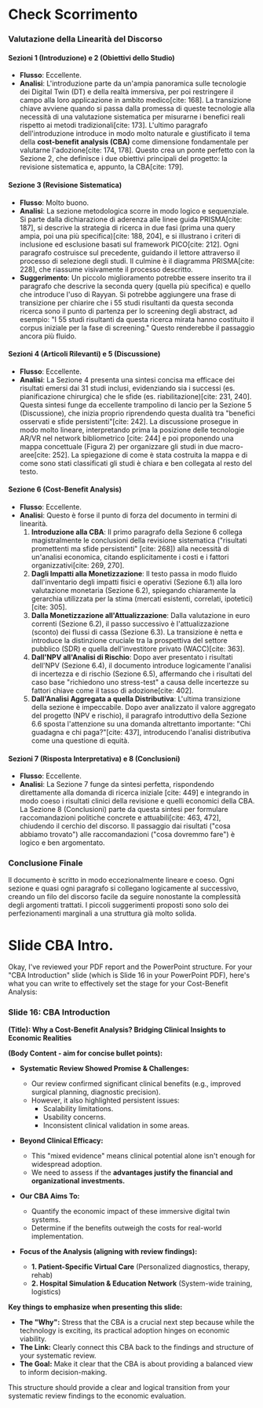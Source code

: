 # Check Scorrimento

### Valutazione della Linearità del Discorso

#### **Sezioni 1 (Introduzione) e 2 (Obiettivi dello Studio)**

* **Flusso**: Eccellente.
* **Analisi**: L'introduzione parte da un'ampia panoramica sulle tecnologie dei Digital Twin (DT) e della realtà immersiva, per poi restringere il campo alla loro applicazione in ambito medico[cite: 168]. La transizione chiave avviene quando si passa dalla promessa di queste tecnologie alla necessità di una valutazione sistematica per misurarne i benefici reali rispetto ai metodi tradizionali[cite: 173]. L'ultimo paragrafo dell'introduzione introduce in modo molto naturale e giustificato il tema della **cost-benefit analysis (CBA)** come dimensione fondamentale per valutarne l'adozione[cite: 174, 178]. Questo crea un ponte perfetto con la Sezione 2, che definisce i due obiettivi principali del progetto: la revisione sistematica e, appunto, la CBA[cite: 179].

#### **Sezione 3 (Revisione Sistematica)**

* **Flusso**: Molto buono.
* **Analisi**: La sezione metodologica scorre in modo logico e sequenziale. Si parte dalla dichiarazione di aderenza alle linee guida PRISMA[cite: 187], si descrive la strategia di ricerca in due fasi (prima una query ampia, poi una più specifica)[cite: 188, 204], e si illustrano i criteri di inclusione ed esclusione basati sul framework PICO[cite: 212]. Ogni paragrafo costruisce sul precedente, guidando il lettore attraverso il processo di selezione degli studi. Il culmine è il diagramma PRISMA[cite: 228], che riassume visivamente il processo descritto.
* **Suggerimento**: Un piccolo miglioramento potrebbe essere inserito tra il paragrafo che descrive la seconda query (quella più specifica) e quello che introduce l'uso di Rayyan. Si potrebbe aggiungere una frase di transizione per chiarire che i 55 studi risultanti da questa seconda ricerca sono il punto di partenza per lo screening degli abstract, ad esempio: "I 55 studi risultanti da questa ricerca mirata hanno costituito il corpus iniziale per la fase di screening." Questo renderebbe il passaggio ancora più fluido.

#### **Sezioni 4 (Articoli Rilevanti) e 5 (Discussione)**

* **Flusso**: Eccellente.
* **Analisi**: La Sezione 4 presenta una sintesi concisa ma efficace dei risultati emersi dai 31 studi inclusi, evidenziando sia i successi (es. pianificazione chirurgica) che le sfide (es. riabilitazione)[cite: 231, 240]. Questa sintesi funge da eccellente trampolino di lancio per la Sezione 5 (Discussione), che inizia proprio riprendendo questa dualità tra "benefici osservati e sfide persistenti"[cite: 242]. La discussione prosegue in modo molto lineare, interpretando prima la posizione delle tecnologie AR/VR nel network bibliometrico [cite: 244] e poi proponendo una mappa concettuale (Figura 2) per organizzare gli studi in due macro-aree[cite: 252]. La spiegazione di come è stata costruita la mappa e di come sono stati classificati gli studi è chiara e ben collegata al resto del testo.

#### **Sezione 6 (Cost-Benefit Analysis)**

* **Flusso**: Eccellente.
* **Analisi**: Questo è forse il punto di forza del documento in termini di linearità.
    1.  **Introduzione alla CBA**: Il primo paragrafo della Sezione 6 collega magistralmente le conclusioni della revisione sistematica ("risultati promettenti ma sfide persistenti" [cite: 268]) alla necessità di un'analisi economica, citando esplicitamente i costi e i fattori organizzativi[cite: 269, 270].
    2.  **Dagli Impatti alla Monetizzazione**: Il testo passa in modo fluido dall'inventario degli impatti fisici e operativi (Sezione 6.1) alla loro valutazione monetaria (Sezione 6.2), spiegando chiaramente la gerarchia utilizzata per la stima (mercati esistenti, correlati, ipotetici)[cite: 305].
    3.  **Dalla Monetizzazione all'Attualizzazione**: Dalla valutazione in euro correnti (Sezione 6.2), il passo successivo è l'attualizzazione (sconto) dei flussi di cassa (Sezione 6.3). La transizione è netta e introduce la distinzione cruciale tra la prospettiva del settore pubblico (SDR) e quella dell'investitore privato (WACC)[cite: 363].
    4.  **Dall'NPV all'Analisi di Rischio**: Dopo aver presentato i risultati dell'NPV (Sezione 6.4), il documento introduce logicamente l'analisi di incertezza e di rischio (Sezione 6.5), affermando che i risultati del caso base "richiedono uno stress-test" a causa delle incertezze su fattori chiave come il tasso di adozione[cite: 402].
    5.  **Dall'Analisi Aggregata a quella Distributiva**: L'ultima transizione della sezione è impeccabile. Dopo aver analizzato il valore aggregato del progetto (NPV e rischio), il paragrafo introduttivo della Sezione 6.6 sposta l'attenzione su una domanda altrettanto importante: "Chi guadagna e chi paga?"[cite: 437], introducendo l'analisi distributiva come una questione di equità.

#### **Sezioni 7 (Risposta Interpretativa) e 8 (Conclusioni)**

* **Flusso**: Eccellente.
* **Analisi**: La Sezione 7 funge da sintesi perfetta, rispondendo direttamente alla domanda di ricerca iniziale [cite: 449] e integrando in modo coeso i risultati clinici della revisione e quelli economici della CBA. La Sezione 8 (Conclusioni) parte da questa sintesi per formulare raccomandazioni politiche concrete e attuabili[cite: 463, 472], chiudendo il cerchio del discorso. Il passaggio dai risultati ("cosa abbiamo trovato") alle raccomandazioni ("cosa dovremmo fare") è logico e ben argomentato.

### Conclusione Finale

Il documento è scritto in modo eccezionalmente lineare e coeso. Ogni sezione e quasi ogni paragrafo si collegano logicamente al successivo, creando un filo del discorso facile da seguire nonostante la complessità degli argomenti trattati. I piccoli suggerimenti proposti sono solo dei perfezionamenti marginali a una struttura già molto solida.

# Slide CBA Intro.

Okay, I've reviewed your PDF report and the PowerPoint structure. For your "CBA Introduction" slide (which is Slide 16 in your PowerPoint PDF), here's what you can write to effectively set the stage for your Cost-Benefit Analysis:

### **Slide 16: CBA Introduction**

**(Title): Why a Cost-Benefit Analysis? Bridging Clinical Insights to Economic Realities**

**(Body Content - aim for concise bullet points):**

* **Systematic Review Showed Promise & Challenges:**
    * Our review confirmed significant clinical benefits (e.g., improved surgical planning, diagnostic precision).
    * However, it also highlighted persistent issues:
        * Scalability limitations.
        * Usability concerns.
        * Inconsistent clinical validation in some areas.

* **Beyond Clinical Efficacy:**
    * This "mixed evidence" means clinical potential alone isn't enough for widespread adoption.
    * We need to assess if the **advantages justify the financial and organizational investments.**

* **Our CBA Aims To:**
    * Quantify the economic impact of these immersive digital twin systems.
    * Determine if the benefits outweigh the costs for real-world implementation.

* **Focus of the Analysis (aligning with review findings):**
    * **1. Patient-Specific Virtual Care** (Personalized diagnostics, therapy, rehab)
    * **2. Hospital Simulation & Education Network** (System-wide training, logistics)

**Key things to emphasize when presenting this slide:**

* **The "Why":** Stress that the CBA is a crucial next step because while the technology is exciting, its practical adoption hinges on economic viability.
* **The Link:** Clearly connect this CBA back to the findings and structure of your systematic review.
* **The Goal:** Make it clear that the CBA is about providing a balanced view to inform decision-making.

This structure should provide a clear and logical transition from your systematic review findings to the economic evaluation.